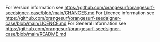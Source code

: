For Version information see https://github.com/orangesurf/orangesurf-seedsigner-case/blob/main/CHANGES.md
For Licence information see https://github.com/orangesurf/orangesurf-seedsigner-case/blob/main/LICENCE.md
For General information see https://github.com/orangesurf/orangesurf-seedsigner-case/blob/main/README.md
